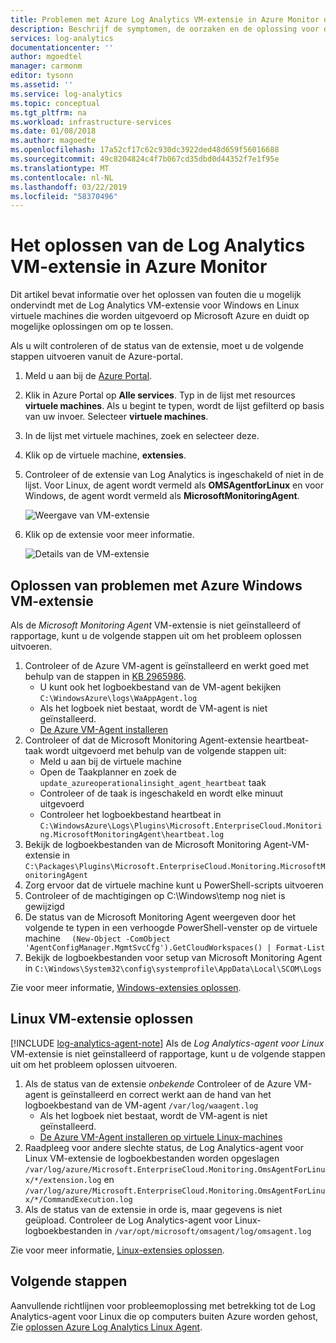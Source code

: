 ```yaml
---
title: Problemen met Azure Log Analytics VM-extensie in Azure Monitor oplossen | Microsoft Docs
description: Beschrijf de symptomen, de oorzaken en de oplossing voor de meest voorkomende problemen met de Log Analytics VM-extensie voor Windows en Linux Azure-VM's.
services: log-analytics
documentationcenter: ''
author: mgoedtel
manager: carmonm
editor: tysonn
ms.assetid: ''
ms.service: log-analytics
ms.topic: conceptual
ms.tgt_pltfrm: na
ms.workload: infrastructure-services
ms.date: 01/08/2018
ms.author: magoedte
ms.openlocfilehash: 17a52cf17c62c930dc3922ded48d659f56016688
ms.sourcegitcommit: 49c8204824c4f7b067cd35dbd0d44352f7e1f95e
ms.translationtype: MT
ms.contentlocale: nl-NL
ms.lasthandoff: 03/22/2019
ms.locfileid: "58370496"
---
```

# <a name="troubleshooting-the-log-analytics-vm-extension-in-azure-monitor"></a>Het oplossen van de Log Analytics VM-extensie in Azure Monitor
Dit artikel bevat informatie over het oplossen van fouten die u mogelijk ondervindt met de Log Analytics VM-extensie voor Windows en Linux virtuele machines die worden uitgevoerd op Microsoft Azure en duidt op mogelijke oplossingen om op te lossen.

Als u wilt controleren of de status van de extensie, moet u de volgende stappen uitvoeren vanuit de Azure-portal.

1. Meld u aan bij de [Azure Portal](https://portal.azure.com).
2. Klik in Azure Portal op **Alle services**. Typ in de lijst met resources **virtuele machines**. Als u begint te typen, wordt de lijst gefilterd op basis van uw invoer. Selecteer **virtuele machines**.
3. In de lijst met virtuele machines, zoek en selecteer deze.
3. Klik op de virtuele machine, **extensies**.
4. Controleer of de extensie van Log Analytics is ingeschakeld of niet in de lijst.  Voor Linux, de agent wordt vermeld als **OMSAgentforLinux** en voor Windows, de agent wordt vermeld als **MicrosoftMonitoringAgent**.

   ![Weergave van VM-extensie](./media/vmext-troubleshoot/log-analytics-vmview-extensions.png)

4. Klik op de extensie voor meer informatie. 

   ![Details van de VM-extensie](./media/vmext-troubleshoot/log-analytics-vmview-extensiondetails.png)

## <a name="troubleshooting-azure-windows-vm-extension"></a>Oplossen van problemen met Azure Windows VM-extensie

Als de *Microsoft Monitoring Agent* VM-extensie is niet geïnstalleerd of rapportage, kunt u de volgende stappen uit om het probleem oplossen uitvoeren.

1. Controleer of de Azure VM-agent is geïnstalleerd en werkt goed met behulp van de stappen in [KB 2965986](https://support.microsoft.com/kb/2965986#mt1).
   * U kunt ook het logboekbestand van de VM-agent bekijken `C:\WindowsAzure\logs\WaAppAgent.log`
   * Als het logboek niet bestaat, wordt de VM-agent is niet geïnstalleerd.
   * [De Azure VM-Agent installeren](../../azure-monitor/learn/quick-collect-azurevm.md#enable-the-log-analytics-vm-extension)
2. Controleer of dat de Microsoft Monitoring Agent-extensie heartbeat-taak wordt uitgevoerd met behulp van de volgende stappen uit:
   * Meld u aan bij de virtuele machine
   * Open de Taakplanner en zoek de `update_azureoperationalinsight_agent_heartbeat` taak
   * Controleer of de taak is ingeschakeld en wordt elke minuut uitgevoerd
   * Controleer het logboekbestand heartbeat in `C:\WindowsAzure\Logs\Plugins\Microsoft.EnterpriseCloud.Monitoring.MicrosoftMonitoringAgent\heartbeat.log`
3. Bekijk de logboekbestanden van de Microsoft Monitoring Agent-VM-extensie in `C:\Packages\Plugins\Microsoft.EnterpriseCloud.Monitoring.MicrosoftMonitoringAgent`
4. Zorg ervoor dat de virtuele machine kunt u PowerShell-scripts uitvoeren
5. Controleer of de machtigingen op C:\Windows\temp nog niet is gewijzigd
6. De status van de Microsoft Monitoring Agent weergeven door het volgende te typen in een verhoogde PowerShell-venster op de virtuele machine `  (New-Object -ComObject 'AgentConfigManager.MgmtSvcCfg').GetCloudWorkspaces() | Format-List`
7. Bekijk de logboekbestanden voor setup van Microsoft Monitoring Agent in `C:\Windows\System32\config\systemprofile\AppData\Local\SCOM\Logs`

Zie voor meer informatie, [Windows-extensies oplossen](../../virtual-machines/extensions/oms-windows.md).

## <a name="troubleshooting-linux-vm-extension"></a>Linux VM-extensie oplossen
[!INCLUDE [log-analytics-agent-note](../../../includes/log-analytics-agent-note.md)] 
Als de *Log Analytics-agent voor Linux* VM-extensie is niet geïnstalleerd of rapportage, kunt u de volgende stappen uit om het probleem oplossen uitvoeren.

1. Als de status van de extensie *onbekende* Controleer of de Azure VM-agent is geïnstalleerd en correct werkt aan de hand van het logboekbestand van de VM-agent `/var/log/waagent.log`
   * Als het logboek niet bestaat, wordt de VM-agent is niet geïnstalleerd.
   * [De Azure VM-Agent installeren op virtuele Linux-machines](../../azure-monitor/learn/quick-collect-azurevm.md#enable-the-log-analytics-vm-extension)
2. Raadpleeg voor andere slechte status, de Log Analytics-agent voor Linux VM-extensie de logboekbestanden worden opgeslagen `/var/log/azure/Microsoft.EnterpriseCloud.Monitoring.OmsAgentForLinux/*/extension.log` en `/var/log/azure/Microsoft.EnterpriseCloud.Monitoring.OmsAgentForLinux/*/CommandExecution.log`
3. Als de status van de extensie in orde is, maar gegevens is niet geüpload. Controleer de Log Analytics-agent voor Linux-logboekbestanden in `/var/opt/microsoft/omsagent/log/omsagent.log`

Zie voor meer informatie, [Linux-extensies oplossen](../../virtual-machines/extensions/oms-linux.md).

## <a name="next-steps"></a>Volgende stappen

Aanvullende richtlijnen voor probleemoplossing met betrekking tot de Log Analytics-agent voor Linux die op computers buiten Azure worden gehost, Zie [oplossen Azure Log Analytics Linux Agent](agent-linux-troubleshoot.md).  
